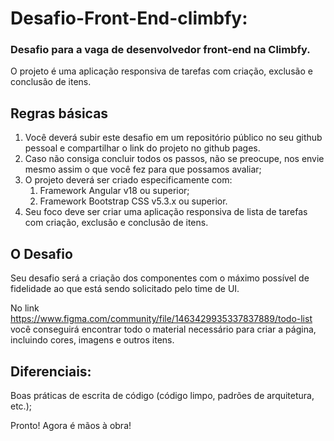 # Desafio-Front-End-climbfy:
### Desafio para a vaga de desenvolvedor front-end na Climbfy. 
O projeto é uma aplicação responsiva  de tarefas  com criação, exclusão e conclusão de itens.

## Regras básicas
1. Você deverá subir este desafio em um repositório público no seu github pessoal e compartilhar o link do projeto no github pages.
2. Caso não consiga concluir todos os passos, não se preocupe, nos envie mesmo assim o que você fez para que possamos avaliar;
3. O projeto deverá ser criado especificamente com:  
    1. Framework Angular v18 ou superior;
    2. Framework Bootstrap CSS v5.3.x ou superior.
4. Seu foco deve ser criar uma aplicação responsiva  de lista de tarefas  com criação, exclusão e conclusão de itens. 

## O Desafio
Seu desafio será a criação dos componentes com o máximo possível de fidelidade ao que está sendo solicitado pelo time de UI.

No link https://www.figma.com/community/file/1463429935337837889/todo-list você conseguirá encontrar todo o material necessário para criar a página, incluindo cores, imagens e outros itens.

## Diferenciais:
Boas práticas de escrita de código (código limpo, padrões de arquitetura, etc.);


Pronto! Agora é mãos à obra!
